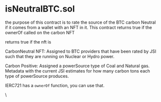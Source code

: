 # isNeutralBTC.sol

the purpose of this contract is to rate the source of the BTC carbon Neutral if it comes from a wallet with an NFT in it. This contract returns true if the ownerOf called on the carbon NFT&#x20;

returns true if the nft is&#x20;



CarbonNeutral NFT: Assigned to BTC providers that have been rated by JSI such that they are running on Nuclear or Hydro power.&#x20;



Carbon Positive: Assigned a powerSource type of Coal and Natural gas. Metadata with the current JSI estimates for how many carbon tons each type of powerSource produces.&#x20;



IERC721 has a `ownerOf` function, you can use that.

\




